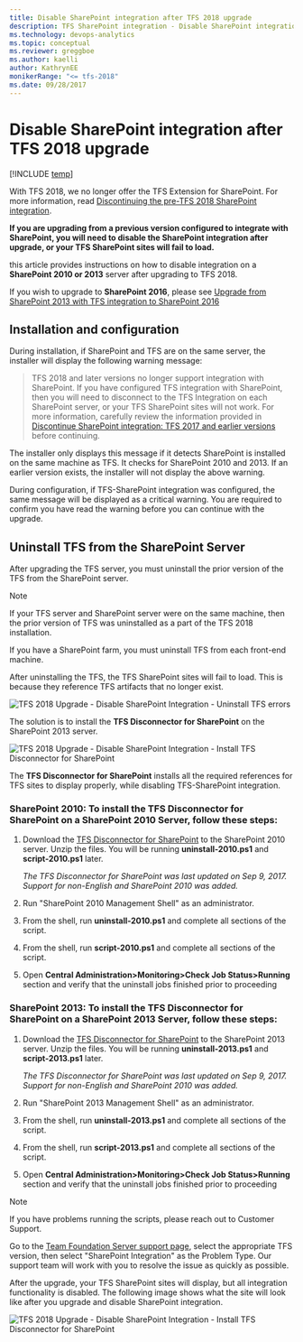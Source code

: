 ```yaml
---
title: Disable SharePoint integration after TFS 2018 upgrade
description: TFS SharePoint integration - Disable SharePoint integration after TFS 2018 upgrade
ms.technology: devops-analytics
ms.topic: conceptual
ms.reviewer: greggboe
ms.author: kaelli
author: KathrynEE
monikerRange: "<= tfs-2018"
ms.date: 09/28/2017
---
```


# Disable SharePoint integration after TFS 2018 upgrade

[!INCLUDE [temp](../includes/about-sharepoint-deprecation.md)]

With TFS 2018, we no longer offer the TFS Extension for SharePoint. For more information, read [Discontinuing the pre-TFS 2018 SharePoint integration](./discontinue-pre-tfs-2017-sharepoint-integration.md).

**If you are upgrading from a previous version configured to integrate with SharePoint, you will need to disable the SharePoint integration after upgrade, or your TFS SharePoint sites will fail to load.**

this article provides instructions on how to disable integration on a **SharePoint 2010 or 2013** server after upgrading to TFS 2018.

If you wish to upgrade to **SharePoint 2016**, please see [Upgrade from SharePoint 2013 with TFS integration to SharePoint 2016](./upgrade-from-sharepoint2013-to-sharepoint-2106.md)

## Installation and configuration

During installation, if SharePoint and TFS are on the same server, the installer will display the following warning message:

> TFS 2018 and later versions no longer support integration with SharePoint. If you have configured TFS integration with SharePoint, then you will need to disconnect to the TFS Integration on each SharePoint server, or your TFS SharePoint sites will not work. For more information, carefully review the information provided in [Discontinue SharePoint integration: TFS 2017 and earlier versions](discontinue-pre-tfs-2017-sharepoint-integration.md) before continuing.

The installer only displays this message if it detects SharePoint is installed on the same machine as TFS. It checks for SharePoint 2010 and 2013. If an earlier version exists, the installer will not display the above warning.

During configuration, if TFS-SharePoint integration was configured, the same message will be displayed as a critical warning. You are required to confirm you have read the warning before you can continue with the upgrade.

## Uninstall TFS from the SharePoint Server

After upgrading the TFS server, you must uninstall the prior version of the TFS from the SharePoint server.

> [!NOTE]  
> If your TFS server and SharePoint server were on the same machine, then the prior version of TFS was uninstalled as a part of the TFS 2018 installation.
>
> If you have a SharePoint farm, you must uninstall TFS from each front-end machine.

After uninstalling the TFS, the TFS SharePoint sites will fail to load. This is because they reference TFS artifacts that no longer exist.

![TFS 2018 Upgrade - Disable SharePoint Integration - Uninstall TFS errors](./media/tfs-2018-upgrade-uninstall-tfs-errors.png)

The solution is to install the **TFS Disconnector for SharePoint** on the SharePoint 2013 server.

![TFS 2018 Upgrade - Disable SharePoint Integration - Install TFS Disconnector for SharePoint](./media/tfs-2018-upgrade-install-tfs-disconnector.png)

The **TFS Disconnector for SharePoint** installs all the required references for TFS sites to display properly, while disabling TFS-SharePoint integration.

### **SharePoint 2010**: To install the TFS Disconnector for SharePoint on a SharePoint 2010 Server, follow these steps:

1. Download the [TFS Disconnector for SharePoint](https://go.microsoft.com/fwlink/?linkid=854633) to the SharePoint 2010 server. Unzip the files. You will be running **uninstall-2010.ps1** and **script-2010.ps1** later.

   _The TFS Disconnector for SharePoint was last updated on Sep 9, 2017. Support for non-English and SharePoint 2010 was added._

1. Run "SharePoint 2010 Management Shell" as an administrator.
1. From the shell, run **uninstall-2010.ps1** and complete all sections of the script.
1. From the shell, run **script-2010.ps1** and complete all sections of the script.
1. Open **Central Administration>Monitoring>Check Job Status>Running** section and verify that the uninstall jobs finished prior to proceeding

### **SharePoint 2013**: To install the TFS Disconnector for SharePoint on a SharePoint 2013 Server, follow these steps:

1. Download the [TFS Disconnector for SharePoint](https://go.microsoft.com/fwlink/?linkid=854633) to the SharePoint 2013 server. Unzip the files. You will be running **uninstall-2013.ps1** and **script-2013.ps1** later.

   _The TFS Disconnector for SharePoint was last updated on Sep 9, 2017. Support for non-English and SharePoint 2010 was added._

1. Run "SharePoint 2013 Management Shell" as an administrator.
1. From the shell, run **uninstall-2013.ps1** and complete all sections of the script.
1. From the shell, run **script-2013.ps1** and complete all sections of the script.
1. Open **Central Administration>Monitoring>Check Job Status>Running** section and verify that the uninstall jobs finished prior to proceeding

> [!NOTE]
> If you have problems running the scripts, please reach out to Customer Support.
>
> Go to the [Team Foundation Server support page](https://support.microsoft.com/getsupport?oaspworkflow=start_1.0.0.0&wf=0&wfName=productselection&gprid=10453&ccsid=636125714937824749), select the appropriate TFS version, then select "SharePoint Integration" as the Problem Type. Our support team will work with you to resolve the issue as quickly as possible.

After the upgrade, your TFS SharePoint sites will display, but all integration functionality is disabled. The following image shows what the site will look like after you upgrade and disable SharePoint integration.

![TFS 2018 Upgrade - Disable SharePoint Integration - Install TFS Disconnector for SharePoint](./media/tfs-2018-upgrade-after-upgrade-site-example.png)
